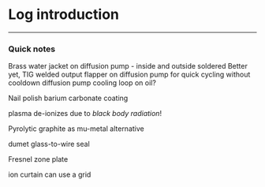 # Log introduction



<hr> 

### Quick notes

Brass water jacket on diffusion pump - inside and outside soldered
Better yet, TIG welded output
flapper on diffusion pump for quick cycling without cooldown
diffusion pump cooling loop on oil?

Nail polish barium carbonate coating

plasma de-ionizes due to *black body radiation*!

Pyrolytic graphite as mu-metal alternative

dumet glass-to-wire seal

Fresnel zone plate

ion curtain can use a grid